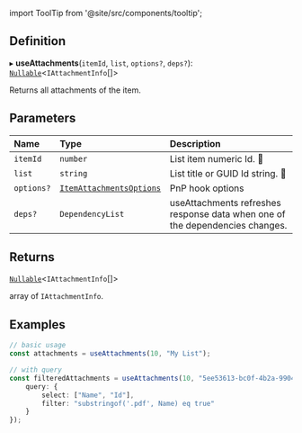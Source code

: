 import ToolTip from '@site/src/components/tooltip';

## Definition

▸ **useAttachments**(`itemId`, `list`, `options?`, `deps?`): [`Nullable`](../Types/NullableT.md)<`IAttachmentInfo`[]\>

Returns all attachments of the item.

## Parameters

| Name | Type | Description |
| :------ | :------ | :------ |
| `itemId` | `number` | List item numeric Id. <ToolTip text="Changing the value refreshes response data.">🚩</ToolTip> |
| `list` | `string` | List title or GUID Id string. <ToolTip text="Changing the value refreshes response data.">🚩</ToolTip> |
| `options?` | [`ItemAttachmentsOptions`](../Interfaces/ItemAttachmentsOptions.md) | PnP hook options |
| `deps?` | `DependencyList` | useAttachments refreshes response data when one of the dependencies changes. |

## Returns

[`Nullable`](../Types/NullableT.md)<`IAttachmentInfo`[]\>

array of `IAttachmentInfo`.

## Examples

```typescript
// basic usage
const attachments = useAttachments(10, "My List");

// with query
const filteredAttachments = useAttachments(10, "5ee53613-bc0f-4b2a-9904-b21afd8431a7", {
	query: {
		select: ["Name", "Id"],
		filter: "substringof('.pdf', Name) eq true"
	}
});
```
